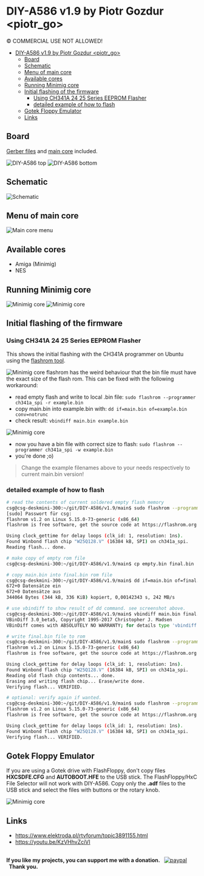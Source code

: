 # DIY-A586 v1.9 by Piotr Gozdur <piotr_go>
© COMMERCIAL USE NOT ALLOWED!

- [DIY-A586 v1.9 by Piotr Gozdur \<piotr\_go\>](#diy-a586-v19-by-piotr-gozdur-piotr_go)
  - [Board](#board)
  - [Schematic](#schematic)
  - [Menu of main core](#menu-of-main-core)
  - [Available cores](#available-cores)
  - [Running Minimig core](#running-minimig-core)
  - [Initial flashing of the firmware](#initial-flashing-of-the-firmware)
    - [Using CH341A 24 25 Series EEPROM Flasher](#using-ch341a-24-25-series-eeprom-flasher)
    - [detailed example of how to flash](#detailed-example-of-how-to-flash)
  - [Gotek Floppy Emulator](#gotek-floppy-emulator)
  - [Links](#links)

## Board
[Gerber files](pcb/v1.9/gerbers.tar.gz) and [main core](main/MAIN%20v0.4.4a.tar.gz) included.

![DIY-A586 top](img/foto_003.jpg)
![DIY-A586 bottom](img/foto_004.jpg)

## Schematic
![Schematic](pcb/v1.9/schemat.png)

## Menu of main core
![Main core menu](../v1.6/img/foto_007.jpg)

## Available cores
* Amiga (Minimig)
* NES

## Running Minimig core
![Minimig core](../v1.6/img/foto_008.jpg)
![Minimig core](img/foto_009.jpg)

## Initial flashing of the firmware

### Using CH341A 24 25 Series EEPROM Flasher

This shows the initial flashing with the CH341A programmer on Ubuntu using the [flashrom tool](https://manpages.ubuntu.com/manpages/focal/man8/flashrom.8.html).

![Minimig core](../v1.9/img/flash-firmware-ch341a-v1.9.jpg)
flashrom has the weird behaviour that the bin file must have the exact size of the flash rom. This can be fixed with the following workaround:

* read empty flash and write to local .bin file: ```sudo flashrom --programmer ch341a_spi -r example.bin```
* copy main.bin into example.bin with: ```dd if=main.bin of=example.bin conv=notrunc```
* check result: ```vbindiff main.bin example.bin```

![Minimig core](../v1.9/img/flash-bin-file-size-workaround-v1.9.png)

* now you have a bin file with correct size to flash: ```sudo flashrom --programmer ch341a_spi -w example.bin```
* you're done ;o)

> Change the example filenames above to your needs respectively to current main.bin version!

### detailed example of how to flash

```bash
# read the contents of current soldered empty flash memory
csg@csg-deskmini-300:~/git/DIY-A586/v1.9/main$ sudo flashrom --programmer ch341a_spi -r empty.bin
[sudo] Passwort für csg: 
flashrom v1.2 on Linux 5.15.0-73-generic (x86_64)
flashrom is free software, get the source code at https://flashrom.org

Using clock_gettime for delay loops (clk_id: 1, resolution: 1ns).
Found Winbond flash chip "W25Q128.V" (16384 kB, SPI) on ch341a_spi.
Reading flash... done.

# make copy of empty rom file
csg@csg-deskmini-300:~/git/DIY-A586/v1.9/main$ cp empty.bin final.bin

# copy main.bin into final.bin rom file
csg@csg-deskmini-300:~/git/DIY-A586/v1.9/main$ dd if=main.bin of=final.bin conv=notrunc
672+0 Datensätze ein
672+0 Datensätze aus
344064 Bytes (344 kB, 336 KiB) kopiert, 0,00142343 s, 242 MB/s

# use vbindiff to show result of dd command. see screenshot above.
csg@csg-deskmini-300:~/git/DIY-A586/v1.9/main$ vbindiff main.bin final.bin 
VBinDiff 3.0_beta5, Copyright 1995-2017 Christopher J. Madsen
VBinDiff comes with ABSOLUTELY NO WARRANTY; for details type 'vbindiff -L'.

# write final.bin file to rom
csg@csg-deskmini-300:~/git/DIY-A586/v1.9/main$ sudo flashrom --programmer ch341a_spi -w final.bin 
flashrom v1.2 on Linux 5.15.0-73-generic (x86_64)
flashrom is free software, get the source code at https://flashrom.org

Using clock_gettime for delay loops (clk_id: 1, resolution: 1ns).
Found Winbond flash chip "W25Q128.V" (16384 kB, SPI) on ch341a_spi.
Reading old flash chip contents... done.
Erasing and writing flash chip... Erase/write done.
Verifying flash... VERIFIED.

# optional: verify again if wanted.
csg@csg-deskmini-300:~/git/DIY-A586/v1.9/main$ sudo flashrom --programmer ch341a_spi -v final.bin 
flashrom v1.2 on Linux 5.15.0-73-generic (x86_64)
flashrom is free software, get the source code at https://flashrom.org

Using clock_gettime for delay loops (clk_id: 1, resolution: 1ns).
Found Winbond flash chip "W25Q128.V" (16384 kB, SPI) on ch341a_spi.
Verifying flash... VERIFIED.
```

## Gotek Floppy Emulator

If you are using a Gotek drive with FlashFloppy, don't copy files **HXCSDFE.CFG** and **AUTOBOOT.HFE** to the USB stick. The FlashFloppy/HxC File Selector will not work with DIY-A586. Copy only the **.adf** files to the USB stick and select the files with buttons or the rotary knob.

![Minimig core](../v1.6/img/diy-a586-with-gotek.jpg)

## Links
* https://www.elektroda.pl/rtvforum/topic3891155.html
* https://youtu.be/KzVHhvZciVI

<br><b>If you like my projects, you can support me with a donation.&nbsp;&nbsp;</b>
[![paypal](https://www.paypalobjects.com/en_US/i/btn/btn_donateCC_LG.gif)](https://www.paypal.com/donate/?business=8PFDDCVKKCSP6&no_recurring=0&currency_code=USD)
<b>&nbsp;&nbsp;Thank you.</b><br>

